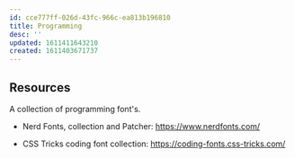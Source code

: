 ```yaml
---
id: cce777ff-026d-43fc-966c-ea813b196810
title: Programming
desc: ''
updated: 1611411643210
created: 1611403671737
---
```


## Resources

A collection of programming font's.

- Nerd Fonts, collection and Patcher: https://www.nerdfonts.com/

- CSS Tricks coding font collection:
  https://coding-fonts.css-tricks.com/
